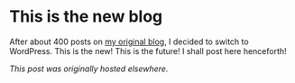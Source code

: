 # This is the new blog

<p>After about 400 posts on <a href="http://planspace.blogspot.com/">my original blog</a>, I decided to switch to WordPress. This is the new! This is the future! I shall post here henceforth!<br></p>


*This post was originally hosted elsewhere.*
